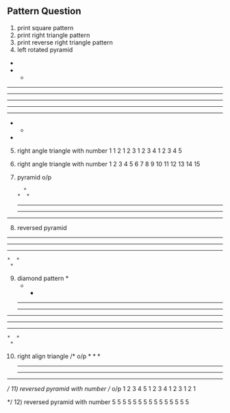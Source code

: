 Pattern Question
-----------------------------------------
1) print square pattern
2) print right triangle pattern
3) print reverse right triangle pattern
4) left rotated pyramid
 *
 *  *
 *  *  * 
 *  *  *  * 
 *  *  *  *  * 
 *  *  *  * 
 *  *  * 
 *  *
 *
5) right angle triangle with number
1
1 2
1 2 3
1 2 3 4
1 2 3 4 5
6) right angle triangle with number
   1
   2 3
   4 5 6
   7 8 9 10
   11 12 13 14 15
7) pyramid
   o/p

         *
       *  *
     *  *  *
   *  *  *  *
 *  *  *  *  *
8) reversed pyramid
*  *  *  *  * 
  *  *  *  * 
   *  *  * 
    *  * 
     * 
9) diamond pattern
        *
      *  *
    *  *  * 
   *  *  *  * 
 *  *  *  *  * 
  *  *  *  * 
   *  *  * 
    *  * 
     * 
10) right align triangle
    /*
    o/p
             *
          *  *
       *  *  *
    *  *  *  *
 *  *  *  *  *
*/
11) reversed pyramid with number
    /*
    o/p
    1 2 3 4 5
     1 2 3 4
      1 2 3
       1 2
        1

*/
12) reversed pyramid with number
    5 5 5 5 5
     5 5 5 5
      5 5 5
       5 5
        5 